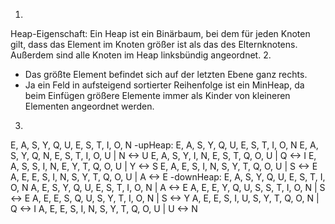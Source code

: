 1.
Heap-Eigenschaft: Ein Heap ist ein Binärbaum, bei dem für jeden Knoten gilt, dass das Element
im Knoten größer ist als das des Elternknotens.
Außerdem sind alle Knoten im Heap linksbündig angeordnet.
2.
- Das größte Element befindet sich auf der letzten Ebene ganz rechts.
- Ja ein Feld in aufsteigend sortierter Reihenfolge ist ein MinHeap, da beim Einfügen größere Elemente
immer als Kinder von kleineren Elementen angeordnet werden.
3.
E, A, S, Y, Q, U, E, S, T, I, O, N
-upHeap:
E, A, S, Y, Q, U, E, S, T, I, O, N
E, A, S, Y, Q, N, E, S, T, I, O, U  | N <-> U
E, A, S, Y, I, N, E, S, T, Q, O, U  | Q <-> I
E, A, S, S, I, N, E, Y, T, Q, O, U  | Y <-> S
E, A, E, S, I, N, S, Y, T, Q, O, U  | S <-> E
A, E, E, S, I, N, S, Y, T, Q, O, U  | A <-> E
-downHeap:
E, A, S, Y, Q, U, E, S, T, I, O, N
A, E, S, Y, Q, U, E, S, T, I, O, N  | A <-> E
A, E, E, Y, Q, U, S, S, T, I, O, N  | S <-> E
A, E, E, S, Q, U, S, Y, T, I, O, N  | S <-> Y
A, E, E, S, I, U, S, Y, T, Q, O, N  | Q <-> I
A, E, E, S, I, N, S, Y, T, Q, O, U  | U <-> N



